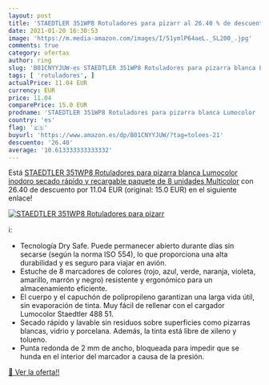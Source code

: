```yaml
---
layout: post
title: 'STAEDTLER 351WP8 Rotuladores para pizarr al 26.40 % de descuento'
date: 2021-01-20 16:30:53
image: 'https://m.media-amazon.com/images/I/51ymlP64aeL._SL200_.jpg'
comments: true
category: ofertas
author: ring
slug: 'B01CNYYJUW-es STAEDTLER 351WP8 Rotuladores para pizarra blanca Lumocolor...'
tags: [ 'rotuladores', ]
actualPrice: 11.04 EUR
currency: EUR
price: 11.04
comparePrice: 15.0 EUR
prodname: 'STAEDTLER 351WP8 Rotuladores para pizarra blanca Lumocolor  inodoro  secado rápido y recargable  paquete de 8 unidades  Multicolor'
country: 'es'
flag: '🇪🇸'
buyurl: 'https://www.amazon.es/dp/B01CNYYJUW/?tag=tolees-21'
descuento: '26.40'
average: '10.613333333333332'
---
```


Está [STAEDTLER 351WP8 Rotuladores para pizarra blanca Lumocolor  inodoro  secado rápido y recargable  paquete de 8 unidades  Multicolor](https://www.amazon.es/dp/B01CNYYJUW/?tag=tolees-21) con 26.40 de descuento por 11.04 EUR (original: 15.0 EUR) en el siguiente enlace!

[![STAEDTLER 351WP8 Rotuladores para pizarr](https://m.media-amazon.com/images/I/51ymlP64aeL._SL200_.jpg)](https://www.amazon.es/dp/B01CNYYJUW/?tag=tolees-21)

ℹ️:

- Tecnología Dry Safe. Puede permanecer abierto durante días sin secarse (según la norma ISO 554), lo que proporciona una alta durabilidad y es seguro para viajar en avión.
- Estuche de 8 marcadores de colores (rojo, azul, verde, naranja, violeta, amarillo, marrón y negro) resistente y ergonómico para un almacenamiento eficiente.
- El cuerpo y el capuchón de polipropileno garantizan una larga vida útil, sin evaporación de tinta. Muy fácil de rellenar con el cargador Lumocolor Staedtler 488 51.
- Secado rápido y lavable sin residuos sobre superficies como pizarras blancas, vidrio y porcelana. Además, la tinta está libre de xileno y tolueno.
- Punta redonda de 2 mm de ancho, bloqueada para impedir que se hunda en el interior del marcador a causa de la presión.

[🛒 Ver la oferta!!](https://www.amazon.es/dp/B01CNYYJUW/?tag=tolees-21)
